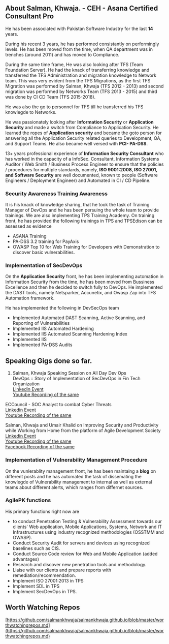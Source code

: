 
##  About Salman, Khwaja. - CEH - Asana Certified Consultant Pro

He has been associated with Pakistan Software Industry for the last **14** years. 

During his recent 3 years, he has performed consistantly on performingly levels. He has been moved from the time, when QA department was in trenches (around 2011) and has moved to Compliance. 

During the same time frame, He was also looking after TFS (Team Foundation Server). He had the knack of transferring knowledge and transferred the  TFS Administration and migration knowledge to Network team. This was very evident from the TFS Migrations, as the first TFS Migration was performed by Salman, Khwaja (TFS 2012 - 2013) and second migration was performed by Networks Team (TFS 2013 - 2015) and third was done by CI CD Team (TFS 2015-2018). 

He was also the go to personnel for TFS till he transferred his TFS knowlegde to Networks.

He was passionately looking after **Information Security** or **Application Security** and made a switch from Compliance to Application Security. He learned the ropes of **Application security** and became the goto person for answering all the Application Security related queries to Development, QA, and Support Teams. He also became well versed with **PCI- PA-DSS**. 

13+ years professional experience of **Information Security Consultant** who has worked in the capacity of a InfoSec. Consultant, Information Systems Auditor / Web Smith / Business Process Engineer to ensure that the policies / procedures for multiple standards, namely, **ISO 9001:2008, ISO 27001, and Software Security** are well documented, known to people (Software Engineers / Deployment Engineer) and Automated in CI / CD Pipeline. 

### Security Awareness Training Awareness  
It is his knack of knowledge sharing, that he took the task of Training Manager of DevOps and he has been persuing the whole team to provide trainings. We are also implementing TPS Training Academy. On training front, he has provided the following trainings in TPS and TPSEdison can be assessed as evidence

- ASANA Training
- PA-DSS 3.2 training for PayAxis
- OWASP Top 10 for Web Training for Developers with Demonstration to discover basic vulnerabilities.


### Implementation of SecDevOps
On the  **Application Security** front, he has been implementing automation in Information Security from the time, he has been moved from Bussiness Excellence and then he decided to switch fully to DevOps. He implemented the DAST tools, namely Netsparker, Accunetix, and Owasp Zap into TFS Automation framework. 

He has implemented the following in DevSecOps team 

- Implemented Automated DAST Scanning, Active Scanning, and Reporting of Vulnerabilities
- Implemented IIS Automated Hardening
- Implemented IIS Automated Scanning Hardening Index
- Implemented IIS 
- Implemented PA-DSS Audits


## Speaking Gigs done so far. 
1. Salman, Khwaja Speaking Session on All Day Dev Ops  <br>
DevOps :: Story of Implementation of SecDevOps in Fin Tech Organization <br>
[Linkedin Event](https://www.linkedin.com/events/alldaydevops-startingon/) <br>
[Youtube Recording of the same](https://www.youtube.com/watch?v=4jFiTTopeCg&t=2h00m29s)<br>

ECCouncil - SOC Analyst to combat Cyber Threats</br>
[Linkedin Event](https://www.linkedin.com/events/eccouncil-socanalysttocombatcyberthreats/) </br>
[Youtube Recording of the same](https://www.youtube.com/watch?v=BtHOuOv6lFI) </br>

Salman, Khwaja and Umair Khalid on Improving Security and Productivity while Working from Home from the platform of Agile Development Society</br>
[Linkedin Event](https://www.linkedin.com/events/6655858857274810368/) </br>
[Youtube Recording of the same](https://www.youtube.com/watch?v=mzFm6Y65Kag&feature=youtu.be&t=35m) </br>
[Facebook Recording of the same](https://m.facebook.com/story.php?story_fbid=524085068255058&id=1487226818214322) </br>


### Implementation of Vulnerability Management Procedure

On the vunlerablity management front, he has been maintaing a **blog** on different posts and he has automated the task of dissemating the knowlegde of Vulnerability management to internal as well as external teams about different alerts, which ranges from differnet sources. 

### AgilePK functions
  
His primary functions right now are 
- to conduct Penetration Testing & Vulnerability Assessment towards our clients' Web application, Mobile Applications, Systems, Network and IT Infrastructures using industry recognized methodologies (OSSTMM and OWASP).
- Conduct Security Audit for servers and devices using recognized baselines such as CIS.
- Conduct Source Code review for Web and Mobile Application (added advantages)
- Research and discover new penetration tools and methodology.
- Liaise with our clients and prepare reports with remediation/recommendation.
- Implement ISO 27001:2013 in TPS
- Implement SDL in TPS
- Implement SecDevOps in TPS.

## Worth Watching Repos
[https://github.com/salmankhwaja/salmankhwaja.github.io/blob/master/worthwatchingrepos.md](https://github.com/salmankhwaja/salmankhwaja.github.io/blob/master/worthwatchingrepos.md)


